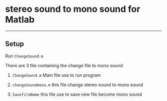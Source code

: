 # stereo sound to mono sound for Matlab
---

## Setup
Run `ChangeSound.m`

There are 3 file containing the change file to mono sound

1. `ChangeSound.m` Main file use to run program

2. `changeSoundmono.m` this file change stereo sound to mono sound 

3. `SavefileName` this file use to save new file become mono sound 

